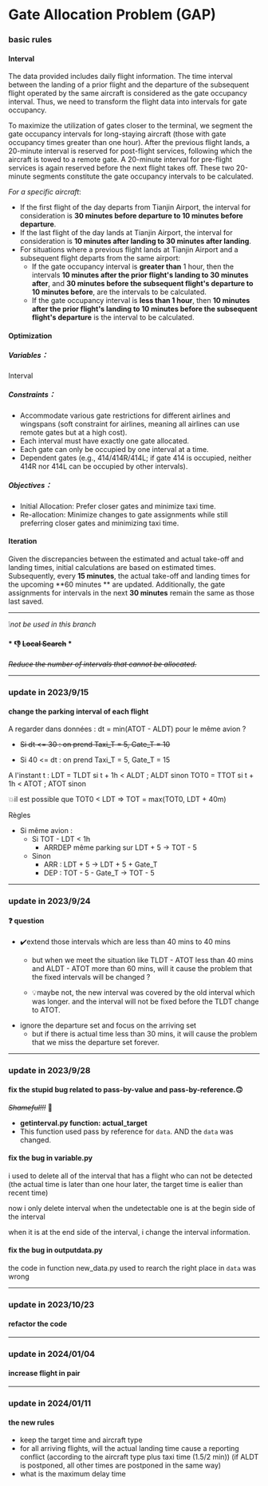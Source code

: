 # Gate Allocation Problem (GAP)

### basic rules
#### Interval

The data provided includes daily flight information. The time interval between the landing of a prior flight and the
departure of the subsequent flight operated by the same aircraft is considered as the gate occupancy interval. Thus, we
need to transform the flight data into intervals for gate occupancy.

To maximize the utilization of gates closer to the terminal, we segment the gate occupancy intervals for long-staying
aircraft (those with gate occupancy times greater than one hour). After the previous flight lands, a 20-minute interval
is reserved for post-flight services, following which the aircraft is towed to a remote gate. A 20-minute interval for
pre-flight services is again reserved before the next flight takes off. These two 20-minute segments constitute the gate
occupancy intervals to be calculated.

*For a specific aircraft*:

- If the first flight of the day departs from Tianjin Airport, the interval for consideration is **30 minutes before
  departure to 10 minutes before departure**.
- If the last flight of the day lands at Tianjin Airport, the interval for consideration is **10 minutes after landing
  to 30 minutes after landing**.
- For situations where a previous flight lands at Tianjin Airport and a subsequent flight departs from the same airport:
    - If the gate occupancy interval is **greater than** 1 hour, then the intervals **10 minutes after the prior
      flight's landing to 30 minutes after**, and **30 minutes before the subsequent flight's departure to 10 minutes
      before**, are the intervals to be calculated.
    - If the gate occupancy interval is **less than 1 hour**, then **10 minutes after the prior flight's landing to 10
      minutes before the subsequent flight's departure** is the interval to be calculated.

#### Optimization

##### Variables：

Interval

##### Constraints：

- Accommodate various gate restrictions for different airlines and wingspans (soft constraint for airlines, meaning all
  airlines can use remote gates but at a high cost).
- Each interval must have exactly one gate allocated.
- Each gate can only be occupied by one interval at a time.
- Dependent gates (e.g., 414/414R/414L; if gate 414 is occupied, neither 414R nor 414L can be occupied by other
  intervals).

##### Objectives：

- Initial Allocation: Prefer closer gates and minimize taxi time.
- Re-allocation: Minimize changes to gate assignments while still preferring closer gates and minimizing taxi time.

#### Iteration

Given the discrepancies between the estimated and actual take-off and landing times, initial calculations are based on
estimated times. Subsequently, every **15 minutes**, the actual take-off and landing times for the upcoming **60 minutes
** are updated. Additionally, the gate assignments for intervals in the next **30 minutes** remain the same as those
last saved.



---

:grey_exclamation:*not be used in this branch*

####    * :-1: ~~Local Search~~ *

~~*Reduce the number of intervals that cannot be allocated.*~~



---

### update in 2023/9/15

#### change the parking interval of each flight

A regarder dans données : dt = min(ATOT - ALDT) pour le même avion ?

- ~~Si dt <= 30 : on prend Taxi_T = 5, Gate_T = 10~~

- Si 40 <= dt : on prend Taxi_T = 5, Gate_T = 15

A l'instant t :
LDT = TLDT si t + 1h < ALDT ; ALDT sinon
TOT0 = TTOT si t + 1h < ATOT ; ATOT sinon

:collision:il est possible que TOT0 < LDT => TOT = max(TOT0, LDT + 40m)

Règles

- Si même avion :
    - Si TOT - LDT < 1h
        - ARRDEP même parking sur LDT + 5 -> TOT - 5
    - Sinon
        - ARR : LDT + 5 -> LDT + 5 + Gate_T
        - DEP : TOT - 5 - Gate_T -> TOT - 5

---

### update in 2023/9/24

#### :question: question

- :heavy_check_mark:extend those intervals which are less than 40 mins to 40 mins
    - but when we meet the situation like TLDT - ATOT less than 40 mins and ALDT - ATOT more than 60 mins,
      will it cause the problem that the fixed intervals will be changed ?

    - :bulb:maybe not, the new interval was covered by the old interval which was longer. and the interval will not
      be fixed before the TLDT change to ATOT.
- ignore the departure set and focus on the arriving set
    - but if there is actual time less than 30 mins, it will cause the problem that we miss the departure set forever.

---

### update in 2023/9/28

#### fix the stupid bug related to pass-by-value and pass-by-reference.:upside_down_face:

*~~Shameful!!!~~* :clown_face:

- **getinterval.py function: actual_target**
- This function used pass by reference for `data`. AND the `data` was changed.

#### fix the bug in variable.py

i used to delete all of the interval that has a flight who can not be detected (the actual time is later than one hour later, the target time is ealier than recent time)

now i only delete interval when the undetectable one is at the begin side of the interval 

when it is at the end side of the interval, i change the interval information.

#### fix the bug in outputdata.py
the code in function new_data.py used to rearch the right place in `data` was wrong

---

### update in 2023/10/23

#### refactor the code

---

### update in 2024/01/04

#### increase flight in pair

---

### update in 2024/01/11

[//]: #
[//]: # (- 保留Target时间，机型)

[//]: # (- 对于所有到达航班 实际降落时间是否会引起报道冲突 &#40;根据飞机机型加滑行时间 &#40;1.5/2 min&#41;&#41; （如果ALDT后延 其他所有时间同样后延） )

[//]: # (- 最大延误时间是多少)

#### the new rules
- keep the target time and aircraft type
- for all arriving flights, will the actual landing time cause a reporting conflict (according to the aircraft type plus
  taxi time (1.5/2 min)) (if ALDT is postponed, all other times are postponed in the same way)
- what is the maximum delay time